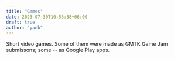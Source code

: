 ```yaml
---
title: "Games"
date: 2023-07-30T16:56:38+06:00
draft: true
author: "yanb"
---
```


Short video games. Some of them were made as GMTK Game Jam submissons; some -- as Google Play apps.
